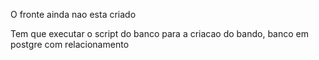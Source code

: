 O fronte ainda nao esta criado

Tem que executar o script do banco para a criacao do bando, banco em postgre com relacionamento
